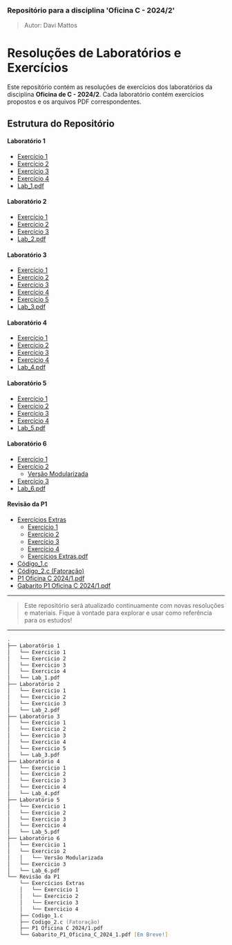 ### Repositório para a disciplina 'Oficina C - 2024/2'
 >Autor: Davi Mattos

# Resoluções de Laboratórios e Exercícios

Este repositório contém as resoluções de exercícios dos laboratórios da disciplina **Oficina de C - 2024/2**. Cada laboratório contém exercícios propostos e os arquivos PDF correspondentes.

## Estrutura do Repositório

#### Laboratório 1
- [Exercício 1](https://github.com/DaviMattos14/Oficina_C_2024-2/tree/main/Lab_1/Exercicio_1)
- [Exercício 2](https://github.com/DaviMattos14/Oficina_C_2024-2/tree/main/Lab_1/Exercicio_2)
- [Exercício 3](https://github.com/DaviMattos14/Oficina_C_2024-2/tree/main/Lab_1/Exercicio_3)
- [Exercício 4](https://github.com/DaviMattos14/Oficina_C_2024-2/tree/main/Lab_1/Exercicio_4)
- [Lab_1.pdf](https://github.com/DaviMattos14/Oficina_C_2024-2/blob/main/Lab_1/Lab1%20Oficina%20C.pdf)

#### Laboratório 2
- [Exercício 1](https://github.com/DaviMattos14/Oficina_C_2024-2/tree/main/Lab_2/Exercicio_1)
- [Exercício 2](https://github.com/DaviMattos14/Oficina_C_2024-2/tree/main/Lab_2/Exercicio_2)
- [Exercício 3](https://github.com/DaviMattos14/Oficina_C_2024-2/tree/main/Lab_2/Exercicio_3)
- [Lab_2.pdf](https://github.com/DaviMattos14/Oficina_C_2024-2/blob/main/Lab_2/Lab2%20OficinaC%202024-1.pdf)

#### Laboratório 3
- [Exercício 1](https://github.com/DaviMattos14/Oficina_C_2024-2/tree/main/Lab_3/Exercicio_1)
- [Exercício 2](https://github.com/DaviMattos14/Oficina_C_2024-2/tree/main/Lab_3/Exercicio_2)
- [Exercício 3](https://github.com/DaviMattos14/Oficina_C_2024-2/tree/main/Lab_3/Exercicio_3)
- [Exercício 4](https://github.com/DaviMattos14/Oficina_C_2024-2/tree/main/Lab_3/Exercicio_4)
- [Exercício 5](https://github.com/DaviMattos14/Oficina_C_2024-2/tree/main/Lab_3/Exercicio_5)
- [Lab_3.pdf](https://github.com/DaviMattos14/Oficina_C_2024-2/blob/main/Lab_3/Lab3%20OficinaC%202024.1.pdf)

#### Laboratório 4
- [Exercício 1](https://github.com/DaviMattos14/Oficina_C_2024-2/tree/main/Lab_4/Exercicio_1)
- [Exercício 2](https://github.com/DaviMattos14/Oficina_C_2024-2/tree/main/Lab_4/Exercicio_2)
- [Exercício 3](https://github.com/DaviMattos14/Oficina_C_2024-2/tree/main/Lab_4/Exercicio_3)
- [Exercício 4](https://github.com/DaviMattos14/Oficina_C_2024-2/tree/main/Lab_4/Exercicio_4)
- [Lab_4.pdf](https://github.com/DaviMattos14/Oficina_C_2024-2/blob/main/Lab_4/Lab4%20OficinaC.pdf)

#### Laboratório 5
- [Exercício 1](https://github.com/DaviMattos14/Oficina_C_2024-2/tree/main/Lab_5/Exercicio_1)
- [Exercício 2](https://github.com/DaviMattos14/Oficina_C_2024-2/tree/main/Lab_5/Exercicio_2)
- [Exercício 3](https://github.com/DaviMattos14/Oficina_C_2024-2/tree/main/Lab_5/Exercicio_3)
- [Exercício 4](https://github.com/DaviMattos14/Oficina_C_2024-2/tree/main/Lab_5/Exercicio_4)
- [Lab_5.pdf](https://github.com/DaviMattos14/Oficina_C_2024-2/blob/main/Lab_5/Lab5%20OficinaC.pdf)

#### Laboratório 6
- [Exercício 1](https://github.com/DaviMattos14/Oficina_C_2024-2/tree/main/Lab_6/Exercicio_1)
- [Exercício 2](https://github.com/DaviMattos14/Oficina_C_2024-2/tree/main/Lab_6/Exercicio_2)
    - [Versão Modularizada](https://github.com/DaviMattos14/Oficina_C_2024-2/tree/main/Lab_6/Exercicio_2/Modularizada)
- [Exercício 3](https://github.com/DaviMattos14/Oficina_C_2024-2/tree/main/Lab_6/Exercicio_3)
- [Lab_6.pdf](https://github.com/DaviMattos14/Oficina_C_2024-2/blob/main/Lab_6/Lab%206%20OficinaC.pdf)


#### Revisão da P1
- [Exercícios Extras](https://github.com/DaviMattos14/Oficina_C_2024-2/blob/main/Revisao_P1/Exercicios_Extras)
    - [Exercício 1](https://github.com/DaviMattos14/Oficina_C_2024-2/blob/main/Revisao_P1/Exercicios_Extras/Exercicio_1)
    - [Exercício 2](https://github.com/DaviMattos14/Oficina_C_2024-2/blob/main/Revisao_P1/Exercicios_Extras/Exercicio_2)
    - [Exercício 3](https://github.com/DaviMattos14/Oficina_C_2024-2/blob/main/Revisao_P1/Exercicios_Extras/Exercicio_3)
    - [Exercício 4](https://github.com/DaviMattos14/Oficina_C_2024-2/blob/main/Revisao_P1/Exercicios_Extras/Exercicio_4)
    - [Exercícios Extras.pdf](https://github.com/DaviMattos14/Oficina_C_2024-2/blob/main/Revisao_P1/Exercicios_Extras/OficinaC-exercicios_extras.pdf)
- [Código_1.c](https://github.com/DaviMattos14/Oficina_C_2024-2/blob/main/Revisao_P1/codigo1.c)
- [Código_2.c (Fatoração)](https://github.com/DaviMattos14/Oficina_C_2024-2/blob/main/Revisao_P1/codigo2.c)
- [P1 Oficina C 2024/1.pdf](https://github.com/DaviMattos14/Oficina_C_2024-2/blob/main/Revisao_P1/OficinaC_P1_2024-1.pdf)
- [Gabarito P1 Oficina C 2024/1.pdf](https://github.com/DaviMattos14/Oficina_C_2024-2/blob/main/Revisao_P1/Gabarito%20P1%20OficinaC%202024.1.pdf)
---
>Este repositório será atualizado continuamente com novas resoluções e materiais. Fique à vontade para explorar e usar como referência para os estudos!
---

```zsh
.
├── Laboratório 1
│   └── Exercicio 1
│   └── Exercicio 2
│   └── Exercicio 3
│   └── Exercicio 4
│   └── Lab_1.pdf
├── Laboratório 2
│   └── Exercicio 1
│   └── Exercicio 2
│   └── Exercicio 3
│   └── Lab_2.pdf
├── Laboratório 3
│   └── Exercicio 1
│   └── Exercicio 2
│   └── Exercicio 3
│   └── Exercicio 4
│   └── Exercicio 5
│   └── Lab_3.pdf
├── Laboratório 4
│   └── Exercicio 1
│   └── Exercicio 2
│   └── Exercicio 3
│   └── Exercicio 4
│   └── Lab_4.pdf
├── Laboratório 5
│   └── Exercicio 1
│   └── Exercicio 2
│   └── Exercicio 3
│   └── Exercicio 4
│   └── Lab_5.pdf
├── Laboratório 6
│   └── Exercicio 1
│   └── Exercicio 2
│   │   └── Versão Modularizada
│   └── Exercicio 3
│   └── Lab_6.pdf
└── Revisão da P1
    └── Exercícios Extras
    │   └── Exercicio 1
    │   └── Exercicio 2
    │   └── Exercicio 3
    │   └── Exercicio 4
    ├── Codigo_1.c
    ├── Codigo_2.c (Fatoração)
    ├── P1 Oficina C 2024/1.pdf
    └── Gabarito_P1_Oficina_C_2024_1.pdf [Em Breve!]
    
```



